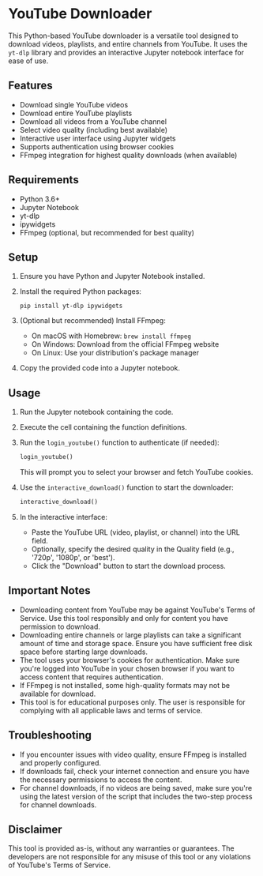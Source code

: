# YouTube Downloader

This Python-based YouTube downloader is a versatile tool designed to download videos, playlists, and entire channels from YouTube. It uses the `yt-dlp` library and provides an interactive Jupyter notebook interface for ease of use.

## Features

- Download single YouTube videos
- Download entire YouTube playlists
- Download all videos from a YouTube channel
- Select video quality (including best available)
- Interactive user interface using Jupyter widgets
- Supports authentication using browser cookies
- FFmpeg integration for highest quality downloads (when available)

## Requirements

- Python 3.6+
- Jupyter Notebook
- yt-dlp
- ipywidgets
- FFmpeg (optional, but recommended for best quality)

## Setup

1. Ensure you have Python and Jupyter Notebook installed.

2. Install the required Python packages:
   ```
   pip install yt-dlp ipywidgets
   ```

3. (Optional but recommended) Install FFmpeg:
   - On macOS with Homebrew: `brew install ffmpeg`
   - On Windows: Download from the official FFmpeg website
   - On Linux: Use your distribution's package manager

4. Copy the provided code into a Jupyter notebook.

## Usage

1. Run the Jupyter notebook containing the code.

2. Execute the cell containing the function definitions.

3. Run the `login_youtube()` function to authenticate (if needed):
   ```python
   login_youtube()
   ```
   This will prompt you to select your browser and fetch YouTube cookies.

4. Use the `interactive_download()` function to start the downloader:
   ```python
   interactive_download()
   ```

5. In the interactive interface:
   - Paste the YouTube URL (video, playlist, or channel) into the URL field.
   - Optionally, specify the desired quality in the Quality field (e.g., '720p', '1080p', or 'best').
   - Click the "Download" button to start the download process.

## Important Notes

- Downloading content from YouTube may be against YouTube's Terms of Service. Use this tool responsibly and only for content you have permission to download.
- Downloading entire channels or large playlists can take a significant amount of time and storage space. Ensure you have sufficient free disk space before starting large downloads.
- The tool uses your browser's cookies for authentication. Make sure you're logged into YouTube in your chosen browser if you want to access content that requires authentication.
- If FFmpeg is not installed, some high-quality formats may not be available for download.
- This tool is for educational purposes only. The user is responsible for complying with all applicable laws and terms of service.

## Troubleshooting

- If you encounter issues with video quality, ensure FFmpeg is installed and properly configured.
- If downloads fail, check your internet connection and ensure you have the necessary permissions to access the content.
- For channel downloads, if no videos are being saved, make sure you're using the latest version of the script that includes the two-step process for channel downloads.

## Disclaimer

This tool is provided as-is, without any warranties or guarantees. The developers are not responsible for any misuse of this tool or any violations of YouTube's Terms of Service.
